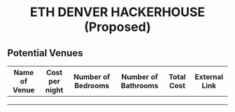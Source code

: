 <div align="center">

# ETH DENVER HACKERHOUSE (Proposed)

</div>

## Potential Venues

| Name of Venue | Cost per night | Number of Bedrooms | Number of Bathrooms | Total Cost | External Link |
|---------------|----------------|---------------------|---------------------|------------|---------------|
|               |                |                     |                     |            |               |
|               |                |                     |                     |            |               |
|               |                |                     |                     |            |               |
